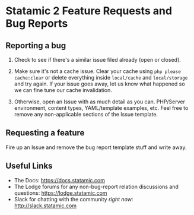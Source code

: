 # Statamic 2 Feature Requests and Bug Reports

## Reporting a bug

1. Check to see if there's a similar issue filed already (open or closed). 

2. Make sure it's not a cache issue. Clear your cache using `php please cache:clear` or delete everything inside `local/cache` and `local/storage` and try again. If your issue goes away, let us know what happened so we can fine tune our cache invalidation.
3. Otherwise, open an Issue with as much detail as you can. PHP/Server environment, content types, YAML/template examples, etc. Feel free to remove any non-applicable sections of the Issue template.

## Requesting a feature

Fire up an Issue and remove the bug report template stuff and write away.

## Useful Links

- The Docs: <https://docs.statamic.com>
- The Lodge forums for any non-bug-report relation discussions and questions: <https://lodge.statamic.com>
- Slack for chatting with the community _right now_: <http://slack.statamic.com>
